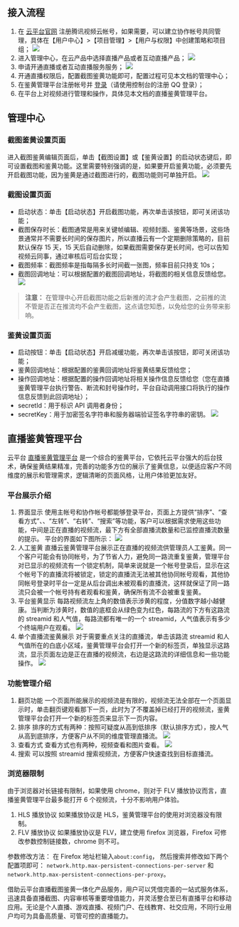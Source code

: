## 接入流程
1. 在 [云平台官网](http://tce.fsphere.cn/) 注册腾讯视频云帐号，如果需要，可以建立协作帐号共同管理，具体在【用户中心】>【项目管理】>【用户与权限】中创建策略和项目组；
![](https://mc.qcloudimg.com/static/img/97851ddf06d431f26fa9ad34f3dabd4c/image.png)
2. 进入管理中心，在云产品中选择直播产品或者互动直播产品；
![](https://mc.qcloudimg.com/static/img/5e701408610f14b05acb608c4e1589ed/image.png)
3. 申请开通直播或者互动直播服务服务；
![](https://mc.qcloudimg.com/static/img/2a501358e45d98e3e9b8a040b138b074/image.png)
4. 开通直播权限后，配置截图鉴黄功能即可，配置过程可见本文档的管理中心；
5. 在鉴黄管理平台注册帐号并 [登录](http://jh.live.qcloud.com/)（请使用控制台的注册 QQ 登录）；
6. 在平台上对视频进行管理和操作，具体见本文档的直播鉴黄管理平台。

## 管理中心
### 截图鉴黄设置页面
进入截图鉴黄编辑页面后，单击【截图设置】或【鉴黄设置】的启动状态键后，即可设置截图和鉴黄功能。这里需要特别强调的是，如果要开启鉴黄功能，必须要先开启截图功能，因为鉴黄是通过截图进行的，截图功能则可单独开启。
![](https://mc.qcloudimg.com/static/img/3cb949e784b926c5943f59b71e6ce7b1/image.png)
### 截图设置页面
* 启动状态：单击【启动状态】开启截图功能，再次单击该按钮，即可关闭该功能；
* 截图保存时长：截图通常是用来关键帧编辑、视频封面、鉴黄等场景，这些场景通常并不需要长时间的保存图片，所以直播云有一个定期删除策略的，目前默认保存 15 天，15 天后自动删除，如果截图需要保存更长时间，也可以告知视频云同事，通过审核后可后台实现；
* 截图频率：截图频率是指每隔多长时间截一张图，频率目前只持支 10s；
* 截图回调地址：可以根据配置的截图回调地址，将截图的相关信息反馈给您。
![](https://mc.qcloudimg.com/static/img/ce0c495d25ad228e764214978a89ce9c/image.png)
>**注意：**
>在管理中心开启截图功能之后新推的流才会产生截图，之前推的流不管是否正在推流均不会产生截图，这点请您知悉，以免给您的业务带来影响。

### 鉴黄设置页面
* 启动按钮：单击【启动状态】开启减缓功能，再次单击该按钮，即可关闭该功能；
* 鉴黄回调地址：根据配置的鉴黄回调地址将鉴黄结果反馈给您；
* 操作回调地址：根据配置的操作回调地址将相关操作信息反馈给您（您在直播鉴黄管理平台执行警告、断流和封号操作时，平台自动调用接口将执行的操作信息反馈到此回调地址）；
* secretId：用于标识 API 调用者身份；
* secretKey：用于加密签名字符串和服务器端验证签名字符串的密钥。
![](https://mc.qcloudimg.com/static/img/a044d936bacc9245807effa2344cd58c/image.png)

## 直播鉴黄管理平台
云平台 [直播鉴黄管理平台](http://jh.live.qcloud.com) 是一个综合的鉴黄平台，它依托云平台强大的后台技术，确保鉴黄结果精准，完善的功能多方位的展示了鉴黄信息，以便适应客户不同维度的展示和管理需求，逻辑清晰的页面风格，让用户体验更加友好。

### 平台展示介绍
1. 界面显示
使用主帐号和协作帐号都能够登录平台，页面上方提供“排序”、“查看方式”、、“左转”、“右转”、“搜索”等功能，客户可以根据需求使用这些功能，中间是正在直播的视频流，最下方有全部直播流数量和已监控直播流数量的提示。
平台的界面如下图所示：
![](https://mc.qcloudimg.com/static/img/c584d5fa539c32c0525f2fd9582c995c/image.png)
2. 人工鉴黄
直播云鉴黄管理平台展示正在直播的视频流供管理员人工鉴黄。同一个客户可能会有协同帐号，为了节省人力，避免同一路流重复鉴黄，管理平台对已显示的视频流有一个锁定机制，简单来说就是一个帐号登录后，显示在这个帐号下的直播流将被锁定，锁定的直播流无法被其他协同帐号观看，其他协同帐号登录时平台一定是从后台调出未被观看的直播流，这样就保证了同一路流只会被一个帐号持有者观看和鉴黄，确保所有流不会被重复鉴黄。
3. 平台鉴黄显示
每路视频流左上角的数值表示涉黄的程度，分值数字越小越健康。当判断为涉黄时，数值的底框会从绿色变为红色，每路流的下方有这路流的 streamid 和人气值，每路流都有唯一的一个 streamid，人气值表示有多少个终端用户在观看。
![](https://mc.qcloudimg.com/static/img/474f31552e37c7a7bd8276090293e469/image.png)
4. 单个直播流鉴黄展示
对于需要重点关注的直播流，单击该路流 streamid 和人气值所在的白底小区域，鉴黄管理平台会打开一个新的标签页，单独显示这路流，显示页面左边是正在直播的视频流，右边是这路流的详细信息和一些功能操作。
![](https://mc.qcloudimg.com/static/img/987d73ae3334f2de607586904920bea4/image.png)

### 功能管理介绍
1. 翻页功能
一个页面所能展示的视频流是有限的，视频流无法全部在一个页面显示时，单击翻页键观看那下一页，此时为了不覆盖掉已经打开的视频流，鉴黄管理平台会打开一个新的标签页来显示下一页内容。
2. 排序
排序的方式有两种：按照可疑度从高到低排序（默认排序方式），按人气从高到底排序，方便客户从不同的维度管理直播流。
![](https://mc.qcloudimg.com/static/img/afe6b4a9e925c5063a541d4f4b25edb9/image.png)
3. 查看方式
查看方式也有两种，视频查看和图片查看。	
![](https://mc.qcloudimg.com/static/img/55a314aef0a03fa596b281b48ef2d7f9/image.png)
4. 搜索
可以按照 streamid 搜索视频流，方便客户快速查找到目标直播流。

### 浏览器限制
由于浏览器对长链接有限制，如果使用 chrome，则对于 FLV 播放协议而言，直播鉴黄管理平台最多能打开 6 个视频流，十分不影响用户体验。
1. HLS 播放协议
如果播放协议是 HLS，鉴黄管理平台的使用对浏览器没有限制。
2. FLV 播放协议
如果播放协议是 FLV，建立使用 firefox 浏览器，Firefox 可修改参数控制链接数，chrome 则不可。

参数修改方法：
在 Firefox 地址栏输入`about:config`， 然后搜索并修改如下两个配置项即可：
`network.http.max-persistent-connections-per-server` 和` network.http.max-persistent-connections-per-proxy`。

借助云平台直播截图鉴黄一体化产品服务，用户可以凭借完善的一站式服务体系，迅速具备直播截图、内容审核等重要增值能力，并灵活整合至已有直播平台和移动应用。无论是个人直播、游戏直播、视频门户、在线教育、社交应用，不同行业用户均可为具备高质量、可管可控的直播能力。
